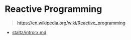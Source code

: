 # Reactive Programming

> <https://en.wikipedia.org/wiki/Reactive_programming>

- [staltz/introrx.md](https://gist.github.com/staltz/868e7e9bc2a7b8c1f754)
